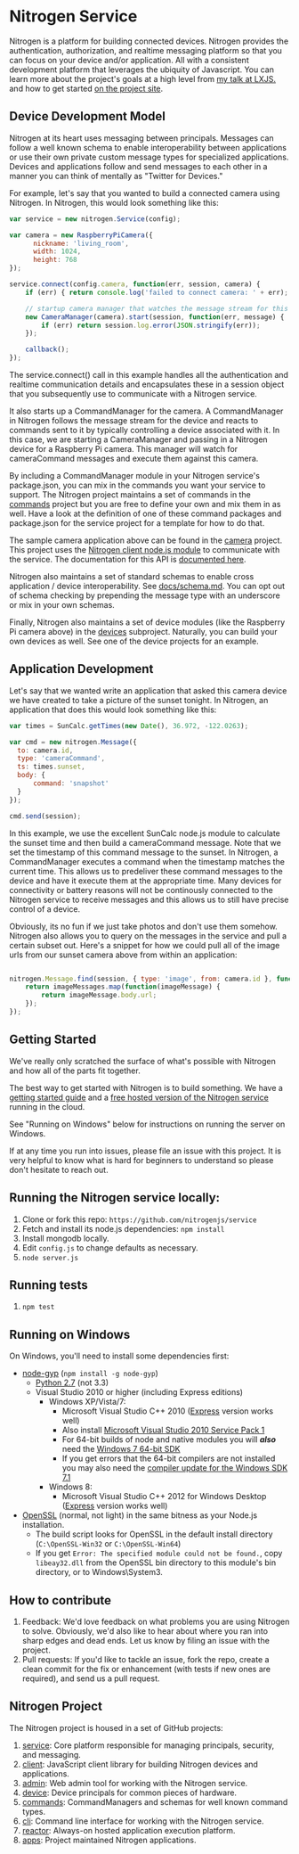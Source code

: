 # Nitrogen Service

Nitrogen is a platform for building connected devices.  Nitrogen provides the authentication, authorization, and realtime messaging platform so that you can focus on your device and/or application.  All with a consistent development platform that leverages the ubiquity of Javascript.  You can learn more about the project's goals at a high level from [my talk at LXJS.](https://www.youtube.com/watch?v=xV0x3boaZwU) and how to get started [on the project site](http://nitrogen.io).

## Device Development Model

Nitrogen at its heart uses messaging between principals. Messages can follow a well known schema to enable interoperability between applications or use their own private custom message types for specialized applications. Devices and applications follow and send messages to each other in a manner you can think of mentally as "Twitter for Devices."

For example, let's say that you wanted to build a connected camera using Nitrogen.  In Nitrogen, this would look something like this:

``` javascript
var service = new nitrogen.Service(config);

var camera = new RaspberryPiCamera({
      nickname: 'living_room',
      width: 1024,
      height: 768
});

service.connect(config.camera, function(err, session, camera) {
    if (err) { return console.log('failed to connect camera: ' + err); }

    // startup camera manager that watches the message stream for this camera.
    new CameraManager(camera).start(session, function(err, message) {
        if (err) return session.log.error(JSON.stringify(err));
    });

    callback();
});
```

The service.connect() call in this example handles all the authentication and realtime communication details and encapsulates these in a session object that you subsequently use to communicate with a Nitrogen service.

It also starts up a CommandManager for the camera.  A CommandManager in Nitrogen follows the message stream for the device and reacts to commands sent to it by typically controlling a device associated with it.  In this case, we are starting a CameraManager and passing in a Nitrogen device for a Raspberry Pi camera.  This manager will watch for cameraCommand messages and execute them against this camera.

By including a CommandManager module in your Nitrogen service's package.json, you can mix in the commands you want your service to support. The Nitrogen project maintains a set of commands in the [commands](http://github.com/nitrogenjs/commands) project but you are free to define your own and mix them in as well. Have a look at the definition of one of these command packages and package.json for the service project for a template for how to do that.

The sample camera application above can be found in the [camera](https://github.com/nitrogenjs/camera) project. This project uses the [Nitrogen client node.js module](http://github.com/nitrogenjs/client) to communicate with the service.  The documentation for this API is [documented here](http://nitrogen.io/docs/client/index.html).

Nitrogen also maintains a set of standard schemas to enable cross application / device interoperability.  See [docs/schema.md](docs/schemas.md).  You can opt out of schema checking by prepending the message type with an underscore or mix in your own schemas.

Finally, Nitrogen also maintains a set of device modules (like the Raspberry Pi camera above) in the [devices](https://github.com/nitrogenjs/ic) subproject.  Naturally, you can build your own devices as well.  See one of the device projects for an example.

## Application Development

Let's say that we wanted write an application that asked this camera device we have created to take a picture of the sunset tonight.  In Nitrogen, an application that does this would look something like this:

``` javascript
var times = SunCalc.getTimes(new Date(), 36.972, -122.0263);

var cmd = new nitrogen.Message({
  to: camera.id,
  type: 'cameraCommand',
  ts: times.sunset,
  body: {
      command: 'snapshot'
  }
});

cmd.send(session);
```

In this example, we use the excellent SunCalc node.js module to calculate the sunset time and then build a cameraCommand message.  Note that we set the timestamp of this command message to the sunset.  In Nitrogen, a CommandManager executes a command when the timestamp matches the current time.  This allows us to predeliver these command messages to the device and have it execute them at the appropriate time.  Many devices for connectivity or battery reasons will not be continously connected to the Nitrogen service to receive messages and this allows us to still have precise control of a device.

Obviously, its no fun if we just take photos and don't use them somehow.  Nitrogen also allows you to query on the messages in the service and pull a certain subset out.  Here's a snippet for how we could pull all of the image urls from our sunset camera above from within an application:

``` javascript

nitrogen.Message.find(session, { type: 'image', from: camera.id }, function(err, imageMessages) {
    return imageMessages.map(function(imageMessage) {
        return imageMessage.body.url;
    });
});
```

## Getting Started

We've really only scratched the surface of what's possible with Nitrogen and how all of the parts fit together.

The best way to get started with Nitrogen is to build something. We have a [getting started guide](http://nitrogen.io/guides/start/setup.html) and a [free hosted version of the Nitrogen service](https://admin.nitrogen.io) running in the cloud.

See "Running on Windows" below for instructions on running the server on Windows.

If at any time you run into issues, please file an issue with this project. It is very helpful to know what is hard for beginners to understand so please don't hesitate to reach out.

## Running the Nitrogen service locally:

1. Clone or fork this repo: `https://github.com/nitrogenjs/service`
2. Fetch and install its node.js dependencies: `npm install`
3. Install mongodb locally.
4. Edit `config.js` to change defaults as necessary.
5. `node server.js`

## Running tests

1. `npm test`

## Running on Windows

On Windows, you'll need to install some dependencies first:
 - [node-gyp](https://github.com/TooTallNate/node-gyp/) (`npm install -g node-gyp`)
   - [Python 2.7](http://www.python.org/download/releases/2.7.3#download) (not 3.3)
   - Visual Studio 2010 or higher (including Express editions)
     - Windows XP/Vista/7:
       - Microsoft Visual Studio C++ 2010 ([Express](http://go.microsoft.com/?linkid=9709949) version works well)
       - Also install [Microsoft Visual Studio 2010 Service Pack 1](http://www.microsoft.com/en-us/download/details.aspx?displaylang=en&id=23691)
       - For 64-bit builds of node and native modules you will _**also**_ need the [Windows 7 64-bit SDK](http://www.microsoft.com/en-us/download/details.aspx?id=8279)
       - If you get errors that the 64-bit compilers are not installed you may also need the [compiler update for the Windows SDK 7.1](http://www.microsoft.com/en-us/download/details.aspx?id=4422)
     - Windows 8:
       - Microsoft Visual Studio C++ 2012 for Windows Desktop ([Express](http://go.microsoft.com/?linkid=9816758) version works well)
 - [OpenSSL](http://slproweb.com/products/Win32OpenSSL.html) (normal, not light)
   in the same bitness as your Node.js installation.
   - The build script looks for OpenSSL in the default install directory  (`C:\OpenSSL-Win32` or `C:\OpenSSL-Win64`)
   - If you get `Error: The specified module could not be found.`, copy `libeay32.dll` from the OpenSSL bin directory to this module's bin directory, or to Windows\System3.

## How to contribute

1.  Feedback:  We'd love feedback on what problems you are using Nitrogen to solve.  Obviously, we'd also like to hear about where you ran into sharp edges and dead ends.   Let us know by filing an issue with the project.
2.  Pull requests:  If you'd like to tackle an issue, fork the repo, create a clean commit for the fix or enhancement (with tests if new ones are required), and send us a pull request.

## Nitrogen Project

The Nitrogen project is housed in a set of GitHub projects:

1. [service](https://github.com/nitrogenjs/service): Core platform responsible for managing principals, security, and messaging.
2. [client](https://github.com/nitrogenjs/client): JavaScript client library for building Nitrogen devices and applications.
3. [admin](https://github.com/nitrogenjs/admin): Web admin tool for working with the Nitrogen service.
4. [device](https://github.com/nitrogenjs/devices): Device principals for common pieces of hardware.
5. [commands](https://github.com/nitrogenjs/commands): CommandManagers and schemas for well known command types.
6. [cli](https://github.com/nitrogenjs/cli): Command line interface for working with the Nitrogen service.
7. [reactor](https://github.com/nitrogenjs/reactor): Always-on hosted application execution platform.
8. [apps](https://github.com/nitrogenjs/apps): Project maintained Nitrogen applications.
